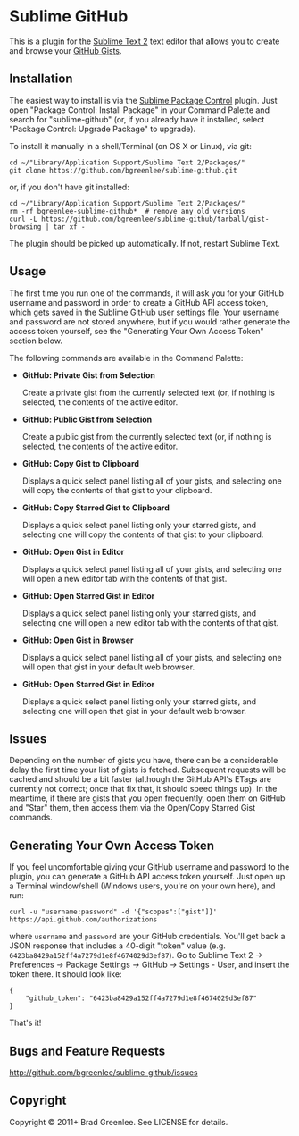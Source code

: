 # Sublime GitHub

This is a plugin for the [Sublime Text 2](http://www.sublimetext.com/) text
editor that allows you to create and browse your [GitHub Gists](http://gist.github.com).

## Installation

The easiest way to install is via the [Sublime Package Control](http://wbond.net/sublime_packages/package_control)
plugin. Just open "Package Control: Install Package" in your Command Palette and search for
"sublime-github" (or, if you already have it installed, select "Package Control: Upgrade Package"
to upgrade).

To install it manually in a shell/Terminal (on OS X or Linux), via git:

    cd ~/"Library/Application Support/Sublime Text 2/Packages/"
    git clone https://github.com/bgreenlee/sublime-github.git

or, if you don't have git installed:

    cd ~/"Library/Application Support/Sublime Text 2/Packages/"
    rm -rf bgreenlee-sublime-github*  # remove any old versions
    curl -L https://github.com/bgreenlee/sublime-github/tarball/gist-browsing | tar xf -

The plugin should be picked up automatically. If not, restart Sublime Text.

## Usage

The first time you run one of the commands, it will ask you for your GitHub
username and password in order to create a GitHub API access token, which gets saved
in the Sublime GitHub user settings file. Your username and password are not
stored anywhere, but if you would rather generate the access token yourself, see
the "Generating Your Own Access Token" section below.

The following commands are available in the Command Palette:

* **GitHub: Private Gist from Selection**

	Create a private gist from the currently selected text (or, if nothing is selected,
	the contents of the active editor.

* **GitHub: Public Gist from Selection**

	Create a public gist from the currently selected text (or, if nothing is selected,
	the contents of the active editor.

* **GitHub: Copy Gist to Clipboard**

    Displays a quick select panel listing all of your gists, and selecting one will
    copy the contents of that gist to your clipboard.

* **GitHub: Copy Starred Gist to Clipboard**

    Displays a quick select panel listing only your starred gists, and selecting one will
    copy the contents of that gist to your clipboard.

* **GitHub: Open Gist in Editor**

    Displays a quick select panel listing all of your gists, and selecting one will
    open a new editor tab with the contents of that gist.

* **GitHub: Open Starred Gist in Editor**

    Displays a quick select panel listing only your starred gists, and selecting one will
    open a new editor tab with the contents of that gist.

* **GitHub: Open Gist in Browser**

    Displays a quick select panel listing all of your gists, and selecting one will
    open that gist in your default web browser.

* **GitHub: Open Starred Gist in Editor**

    Displays a quick select panel listing only your starred gists, and selecting one will
    open that gist in your default web browser.


## Issues

Depending on the number of gists you have, there can be a considerable delay the first time
your list of gists is fetched. Subsequent requests will be cached and should be a bit faster
(although the GitHub API's ETags are currently not correct; once that fix that, it should speed
things up). In the meantime, if there are gists that you open frequently, open them on GitHub and
"Star" them, then access them via the Open/Copy Starred Gist commands.

## Generating Your Own Access Token

If you feel uncomfortable giving your GitHub username and password to the
plugin, you can generate a GitHub API access token yourself. Just open up
a Terminal window/shell (Windows users, you're on your own here), and run:

    curl -u "username:password" -d '{"scopes":["gist"]}' https://api.github.com/authorizations

where `username` and `password` are your GitHub credentials. You'll get back
a JSON response that includes a 40-digit "token" value (e.g. `6423ba8429a152ff4a7279d1e8f4674029d3ef87`).
Go to Sublime Text 2 -> Preferences -> Package Settings -> GitHub -> Settings - User,
and insert the token there. It should look like:

    {
        "github_token": "6423ba8429a152ff4a7279d1e8f4674029d3ef87"
    }

That's it!

## Bugs and Feature Requests

<http://github.com/bgreenlee/sublime-github/issues>

## Copyright

Copyright &copy; 2011+ Brad Greenlee. See LICENSE for details.

